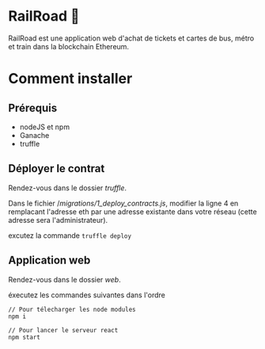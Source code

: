 # RailRoad 🚆

RailRoad est une application web d'achat de tickets et cartes de bus, métro et train dans la blockchain Ethereum.

# Comment installer
## Prérequis
- nodeJS et npm
- Ganache
- truffle

## Déployer le contrat

Rendez-vous dans le dossier *truffle*.

Dans le fichier /*migrations/1_deploy_contracts.js*, modifier la ligne 4 en remplacant l'adresse eth par une adresse existante dans votre réseau (cette adresse sera l'administrateur).

excutez la commande `truffle deploy`

## Application web

Rendez-vous dans le dossier *web*.

éxecutez les commandes suivantes dans l'ordre
```
// Pour télecharger les node modules
npm i

// Pour lancer le serveur react
npm start
```

